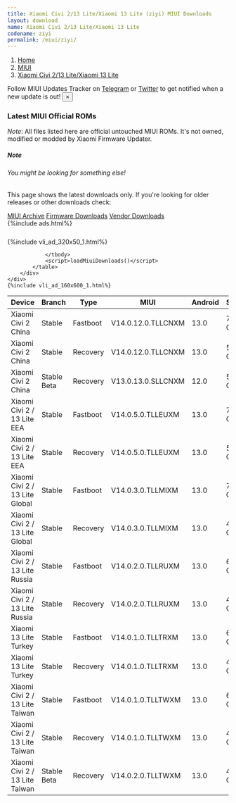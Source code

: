 ```yaml
---
title: Xiaomi Civi 2/13 Lite/Xiaomi 13 Lite (ziyi) MIUI Downloads
layout: download
name: Xiaomi Civi 2/13 Lite/Xiaomi 13 Lite
codename: ziyi
permalink: /miui/ziyi/
---
```

<nav aria-label="breadcrumb">
    <ol class="breadcrumb">
        <li class="breadcrumb-item"><a href="/">Home</a></li>
        <li class="breadcrumb-item"><a href="/miui/">MIUI</a></li>
        <li class="breadcrumb-item active" aria-current="page"><a href="/miui/ziyi/">Xiaomi Civi 2/13 Lite/Xiaomi 13 Lite</a></li>
    </ol>
</nav>
<div class="alert alert-primary alert-dismissible fade show" role="alert">
    Follow MIUI Updates Tracker on <a href="https://t.me/MIUIUpdatesTracker" class="alert-link">Telegram</a>
     or <a href="https://twitter.com/MiFwUpdater" class="alert-link">Twitter</a> to get notified when a new update is out!
    <button type="button" class="close" data-dismiss="alert" aria-label="Close">
        <span aria-hidden="true">&times;</span>
    </button>
</div>

### Latest MIUI Official ROMs
*Note*: All files listed here are official untouched MIUI ROMs. It's not owned, modified or modded by Xiaomi Firmware Updater.
<div class="card">
  <div class="card-body">
    <h5 class="card-title">Note</h5>
    <h6 class="card-subtitle mb-2 text-muted">You might be looking for something else!</h6>
    <p class="card-text">This page shows the latest downloads only.
     If you're looking for older releases or other downloads check:</p>
    <a href="/archive/miui/ziyi/" class="card-link">MIUI Archive</a>
    <a href="/firmware/ziyi/" class="card-link">Firmware Downloads</a>
    <a href="/vendor/ziyi/" class="card-link">Vendor Downloads</a>
  </div>
</div>
{%include ads.html%}
<div class="row justify-content-center">
    <div class="col-10">
        <div class="table-responsive-md" style="margin-top: 25px;">
            {%include vli_ad_320x50_1.html%}
            <table id="miui" class="display dt-responsive nowrap compact table table-striped table-hover table-sm">
                <thead class="thead-dark">
                    <tr>
                        <th data-ref="device">Device</th>
                        <th data-ref="branch">Branch</th>
                        <th data-ref="type">Type</th>
                        <th data-ref="miui">MIUI</th>
                        <th data-ref="android">Android</th>
                        <th data-ref="size">Size</th>
                        <th data-ref="size">Date</th>
                        <th data-ref="link">Link</th>
                    </tr>
                </thead>
                <tbody>
                <tr><td>Xiaomi Civi 2 China</td><td>Stable</td><td>Fastboot</td><td>V14.0.12.0.TLLCNXM</td><td>13.0</td><td>7.3 GB</td><td>2023-05-10</td><td><a href="/miui/ziyi/stable/V14.0.12.0.TLLCNXM/">Download</a></td></tr>
<tr><td>Xiaomi Civi 2 China</td><td>Stable</td><td>Recovery</td><td>V14.0.12.0.TLLCNXM</td><td>13.0</td><td>5.8 GB</td><td>2023-05-24</td><td><a href="/miui/ziyi/stable/V14.0.12.0.TLLCNXM/">Download</a></td></tr>
<tr><td>Xiaomi Civi 2 China</td><td>Stable Beta</td><td>Recovery</td><td>V13.0.13.0.SLLCNXM</td><td>12.0</td><td>5.6 GB</td><td>2023-01-10</td><td><a href="/miui/ziyi/stable beta/V13.0.13.0.SLLCNXM/">Download</a></td></tr>
<tr><td>Xiaomi Civi 2 / 13 Lite EEA</td><td>Stable</td><td>Fastboot</td><td>V14.0.5.0.TLLEUXM</td><td>13.0</td><td>7.3 GB</td><td>2023-07-11</td><td><a href="/miui/ziyi/stable/V14.0.5.0.TLLEUXM/">Download</a></td></tr>
<tr><td>Xiaomi Civi 2 / 13 Lite EEA</td><td>Stable</td><td>Recovery</td><td>V14.0.5.0.TLLEUXM</td><td>13.0</td><td>5.0 GB</td><td>2023-07-14</td><td><a href="/miui/ziyi/stable/V14.0.5.0.TLLEUXM/">Download</a></td></tr>
<tr><td>Xiaomi Civi 2 / 13 Lite Global</td><td>Stable</td><td>Fastboot</td><td>V14.0.3.0.TLLMIXM</td><td>13.0</td><td>7.5 GB</td><td>2023-07-10</td><td><a href="/miui/ziyi/stable/V14.0.3.0.TLLMIXM/">Download</a></td></tr>
<tr><td>Xiaomi Civi 2 / 13 Lite Global</td><td>Stable</td><td>Recovery</td><td>V14.0.3.0.TLLMIXM</td><td>13.0</td><td>4.9 GB</td><td>2023-07-18</td><td><a href="/miui/ziyi/stable/V14.0.3.0.TLLMIXM/">Download</a></td></tr>
<tr><td>Xiaomi Civi 2 / 13 Lite Russia</td><td>Stable</td><td>Fastboot</td><td>V14.0.2.0.TLLRUXM</td><td>13.0</td><td>6.8 GB</td><td>2023-07-14</td><td><a href="/miui/ziyi/stable/V14.0.2.0.TLLRUXM/">Download</a></td></tr>
<tr><td>Xiaomi Civi 2 / 13 Lite Russia</td><td>Stable</td><td>Recovery</td><td>V14.0.2.0.TLLRUXM</td><td>13.0</td><td>4.9 GB</td><td>2023-07-24</td><td><a href="/miui/ziyi/stable/V14.0.2.0.TLLRUXM/">Download</a></td></tr>
<tr><td>Xiaomi 13 Lite Turkey</td><td>Stable</td><td>Fastboot</td><td>V14.0.1.0.TLLTRXM</td><td>13.0</td><td>6.8 GB</td><td>2023-05-04</td><td><a href="/miui/ziyi/stable/V14.0.1.0.TLLTRXM/">Download</a></td></tr>
<tr><td>Xiaomi 13 Lite Turkey</td><td>Stable</td><td>Recovery</td><td>V14.0.1.0.TLLTRXM</td><td>13.0</td><td>4.9 GB</td><td>2023-05-26</td><td><a href="/miui/ziyi/stable/V14.0.1.0.TLLTRXM/">Download</a></td></tr>
<tr><td>Xiaomi Civi 2 / 13 Lite Taiwan</td><td>Stable</td><td>Fastboot</td><td>V14.0.1.0.TLLTWXM</td><td>13.0</td><td>6.4 GB</td><td>2023-05-04</td><td><a href="/miui/ziyi/stable/V14.0.1.0.TLLTWXM/">Download</a></td></tr>
<tr><td>Xiaomi Civi 2 / 13 Lite Taiwan</td><td>Stable</td><td>Recovery</td><td>V14.0.1.0.TLLTWXM</td><td>13.0</td><td>4.8 GB</td><td>2023-05-23</td><td><a href="/miui/ziyi/stable/V14.0.1.0.TLLTWXM/">Download</a></td></tr>
<tr><td>Xiaomi Civi 2 / 13 Lite Taiwan</td><td>Stable Beta</td><td>Recovery</td><td>V14.0.2.0.TLLTWXM</td><td>13.0</td><td>4.8 GB</td><td>2023-07-27</td><td><a href="/miui/ziyi/stable beta/V14.0.2.0.TLLTWXM/">Download</a></td></tr>

                </tbody>
                <script>loadMiuiDownloads()</script>
            </table>
        </div>
    </div>
    {%include vli_ad_160x600_1.html%}
</div>
